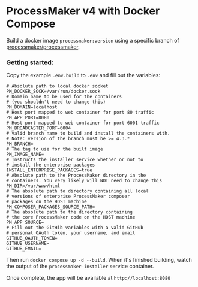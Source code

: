 # ProcessMaker v4 with Docker Compose
Build a docker image `processmaker:version` using a specific branch of [processmaker/processmaker](https://github.com/ProcessMaker/processmaker). 
### Getting started:
Copy the example `.env.build` to `.env` and fill out the variables:
```dotenv
# Absolute path to local docker socket
PM_DOCKER_SOCK=/var/run/docker.sock
# Domain name to be used for the containers
# (you shouldn't need to change this)
PM_DOMAIN=localhost
# Host port mapped to web container for port 80 traffic
PM_APP_PORT=8080
# Host port mapped to web container for port 6001 traffic
PM_BROADCASTER_PORT=6004
# Valid branch name to build and install the containers with.
# Note: version of the branch must be >= 4.3.*
PM_BRANCH=
# The tag to use for the built image
PM_IMAGE_NAME=
# Instructs the installer service whether or not to 
# install the enterprise packages
INSTALL_ENTERPRISE_PACKAGES=true
# Absolute path to the ProcessMaker directory in the 
# containers. You very likely will NOT need to change this
PM_DIR=/var/www/html
# The absolute path to directory containing all local
# versions of enterprise ProcessMaker composer 
# packages on the HOST machine
PM_COMPOSER_PACKAGES_SOURCE_PATH=
# The absolute path to the directory containing 
# the core ProcessMaker code on the HOST machine
PM_APP_SOURCE=
# Fill out the GitHib variables with a valid GitHub 
# personal OAuth token, your username, and email
GITHUB_OAUTH_TOKEN=
GITHUB_USERNAME=
GITHUB_EMAIL=
```
Then run `docker compose up -d --build`. When it's finished building, watch the output of the `processmaker-installer` service container.

Once complete, the app will be available at `http://localhost:8080`
